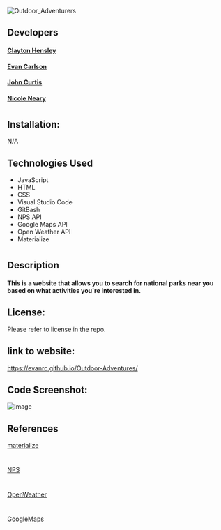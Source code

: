 ![Outdoor_Adventurers](https://github.com/EvanRC/Outdoor-Adventures/assets/124648885/c083f247-e1fc-4df1-9fbb-c8785d8a01f7)

## Developers

#### [Clayton Hensley](https://github.com/chensley8)
#### [Evan Carlson](https://github.com/EvanRC)
#### [John Curtis](https://github.com/t4-k1/)
#### [Nicole Neary](https://github.com/nicolemneary)
#
## Installation:
N/A

## Technologies Used

* JavaScript
* HTML
* CSS
* Visual Studio Code
* GitBash
* NPS API
* Google Maps API
* Open Weather API
* Materialize
#
## Description
#### This is a website that allows you to search for national parks near you based on what activities you're interested in.

## License:
Please refer to license in the repo.

## link to website:
https://evanrc.github.io/Outdoor-Adventures/


## Code Screenshot:
![image](https://github.com/EvanRC/Outdoor-Adventures/assets/124648885/3e99253f-7373-4a95-83b8-34eba7a35ee1)



## References
[materialize](https://materializecss.com/)
#
[NPS](https://www.nps.gov/subjects/developer/api-documentation.htm)
#
[OpenWeather](https://openweathermap.org/api)
#
[GoogleMaps](https://developers.google.com/maps)
